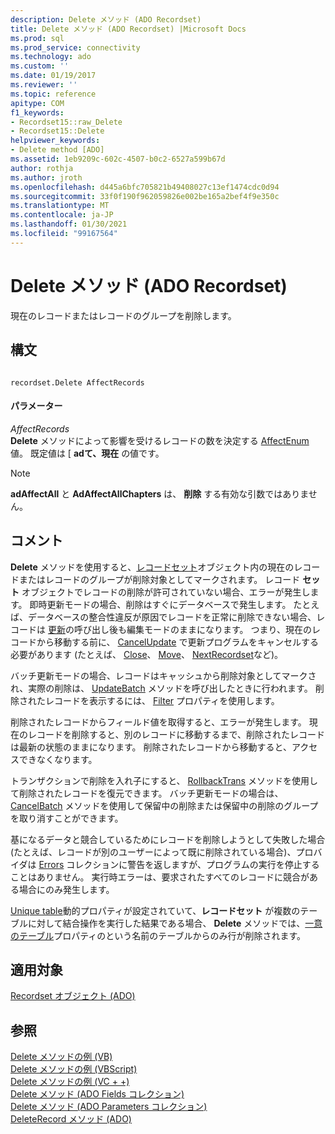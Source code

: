 ```yaml
---
description: Delete メソッド (ADO Recordset)
title: Delete メソッド (ADO Recordset) |Microsoft Docs
ms.prod: sql
ms.prod_service: connectivity
ms.technology: ado
ms.custom: ''
ms.date: 01/19/2017
ms.reviewer: ''
ms.topic: reference
apitype: COM
f1_keywords:
- Recordset15::raw_Delete
- Recordset15::Delete
helpviewer_keywords:
- Delete method [ADO]
ms.assetid: 1eb9209c-602c-4507-b0c2-6527a599b67d
author: rothja
ms.author: jroth
ms.openlocfilehash: d445a6bfc705821b49408027c13ef1474cdc0d94
ms.sourcegitcommit: 33f0f190f962059826e002be165a2bef4f9e350c
ms.translationtype: MT
ms.contentlocale: ja-JP
ms.lasthandoff: 01/30/2021
ms.locfileid: "99167564"
---
```

# <a name="delete-method-ado-recordset"></a>Delete メソッド (ADO Recordset)
現在のレコードまたはレコードのグループを削除します。  
  
## <a name="syntax"></a>構文  
  
```  
  
recordset.Delete AffectRecords  
```  
  
#### <a name="parameters"></a>パラメーター  
 *AffectRecords*  
 **Delete** メソッドによって影響を受けるレコードの数を決定する [AffectEnum](../../../ado/reference/ado-api/affectenum.md)値。 既定値は [ **adて、現在** の値です。  
  
> [!NOTE]
>  **adAffectAll** と **AdAffectAllChapters** は、 **削除** する有効な引数ではありません。  
  
## <a name="remarks"></a>コメント  
 **Delete** メソッドを使用すると、[レコードセット](../../../ado/reference/ado-api/recordset-object-ado.md)オブジェクト内の現在のレコードまたはレコードのグループが削除対象としてマークされます。 レコード **セット** オブジェクトでレコードの削除が許可されていない場合、エラーが発生します。 即時更新モードの場合、削除はすぐにデータベースで発生します。 たとえば、データベースの整合性違反が原因でレコードを正常に削除できない場合、レコードは [更新](../../../ado/reference/ado-api/update-method.md)の呼び出し後も編集モードのままになります。 つまり、現在のレコードから移動する前に、 [CancelUpdate](../../../ado/reference/ado-api/cancelupdate-method-ado.md) で更新プログラムをキャンセルする必要があります (たとえば、 [Close](../../../ado/reference/ado-api/close-method-ado.md)、 [Move](../../../ado/reference/ado-api/move-method-ado.md)、 [NextRecordset](../../../ado/reference/ado-api/nextrecordset-method-ado.md)など)。  
  
 バッチ更新モードの場合、レコードはキャッシュから削除対象としてマークされ、実際の削除は、 [UpdateBatch](../../../ado/reference/ado-api/updatebatch-method.md) メソッドを呼び出したときに行われます。 削除されたレコードを表示するには、 [Filter](../../../ado/reference/ado-api/filter-property.md) プロパティを使用します。  
  
 削除されたレコードからフィールド値を取得すると、エラーが発生します。 現在のレコードを削除すると、別のレコードに移動するまで、削除されたレコードは最新の状態のままになります。 削除されたレコードから移動すると、アクセスできなくなります。  
  
 トランザクションで削除を入れ子にすると、 [RollbackTrans](../../../ado/reference/ado-api/begintrans-committrans-and-rollbacktrans-methods-ado.md) メソッドを使用して削除されたレコードを復元できます。 バッチ更新モードの場合は、 [CancelBatch](../../../ado/reference/ado-api/cancelbatch-method-ado.md) メソッドを使用して保留中の削除または保留中の削除のグループを取り消すことができます。  
  
 基になるデータと競合しているためにレコードを削除しようとして失敗した場合 (たとえば、レコードが別のユーザーによって既に削除されている場合)、プロバイダは [Errors](../../../ado/reference/ado-api/errors-collection-ado.md) コレクションに警告を返しますが、プログラムの実行を停止することはありません。 実行時エラーは、要求されたすべてのレコードに競合がある場合にのみ発生します。  
  
 [Unique table](../../../ado/reference/ado-api/unique-table-unique-schema-unique-catalog-properties-dynamic-ado.md)動的プロパティが設定されていて、**レコードセット** が複数のテーブルに対して結合操作を実行した結果である場合、 **Delete** メソッドでは、[一意のテーブル](../../../ado/reference/ado-api/unique-table-unique-schema-unique-catalog-properties-dynamic-ado.md)プロパティのという名前のテーブルからのみ行が削除されます。  
  
## <a name="applies-to"></a>適用対象  
 [Recordset オブジェクト (ADO)](../../../ado/reference/ado-api/recordset-object-ado.md)  
  
## <a name="see-also"></a>参照  
 [Delete メソッドの例 (VB)](../../../ado/reference/ado-api/delete-method-example-vb.md)   
 [Delete メソッドの例 (VBScript)](../../../ado/reference/ado-api/delete-method-example-vbscript.md)   
 [Delete メソッドの例 (VC + +)](../../../ado/reference/ado-api/delete-method-example-vc.md)   
 [Delete メソッド (ADO Fields コレクション)](../../../ado/reference/ado-api/delete-method-ado-fields-collection.md)   
 [Delete メソッド (ADO Parameters コレクション)](../../../ado/reference/ado-api/delete-method-ado-parameters-collection.md)   
 [DeleteRecord メソッド (ADO)](../../../ado/reference/ado-api/deleterecord-method-ado.md)
